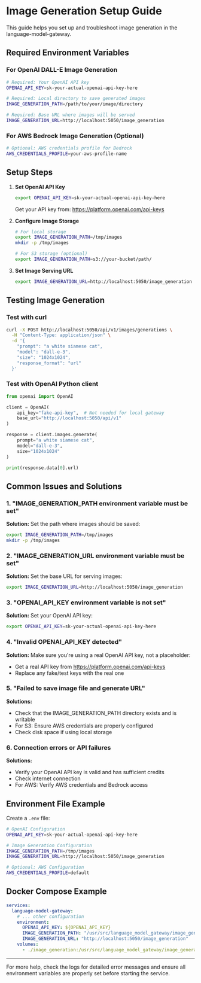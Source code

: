 # Image Generation Setup Guide

This guide helps you set up and troubleshoot image generation in the language-model-gateway.

## Required Environment Variables

### For OpenAI DALL-E Image Generation

```bash
# Required: Your OpenAI API key 
OPENAI_API_KEY=sk-your-actual-openai-api-key-here

# Required: Local directory to save generated images
IMAGE_GENERATION_PATH=/path/to/your/image/directory

# Required: Base URL where images will be served
IMAGE_GENERATION_URL=http://localhost:5050/image_generation
```

### For AWS Bedrock Image Generation (Optional)

```bash
# Optional: AWS credentials profile for Bedrock
AWS_CREDENTIALS_PROFILE=your-aws-profile-name
```

## Setup Steps

1. **Set OpenAI API Key**
   ```bash
   export OPENAI_API_KEY=sk-your-actual-openai-api-key-here
   ```
   Get your API key from: https://platform.openai.com/api-keys

2. **Configure Image Storage**
   ```bash
   # For local storage
   export IMAGE_GENERATION_PATH=/tmp/images
   mkdir -p /tmp/images
   
   # For S3 storage (optional)
   export IMAGE_GENERATION_PATH=s3://your-bucket/path/
   ```

3. **Set Image Serving URL**
   ```bash
   export IMAGE_GENERATION_URL=http://localhost:5050/image_generation
   ```

## Testing Image Generation

### Test with curl

```bash
curl -X POST http://localhost:5050/api/v1/images/generations \
  -H "Content-Type: application/json" \
  -d '{
    "prompt": "a white siamese cat",
    "model": "dall-e-3",
    "size": "1024x1024",
    "response_format": "url"
  }'
```

### Test with OpenAI Python client

```python
from openai import OpenAI

client = OpenAI(
    api_key="fake-api-key",  # Not needed for local gateway
    base_url="http://localhost:5050/api/v1"
)

response = client.images.generate(
    prompt="a white siamese cat",
    model="dall-e-3",
    size="1024x1024"
)

print(response.data[0].url)
```

## Common Issues and Solutions

### 1. "IMAGE_GENERATION_PATH environment variable must be set"

**Solution:** Set the path where images should be saved:
```bash
export IMAGE_GENERATION_PATH=/tmp/images
mkdir -p /tmp/images
```

### 2. "IMAGE_GENERATION_URL environment variable must be set"

**Solution:** Set the base URL for serving images:
```bash
export IMAGE_GENERATION_URL=http://localhost:5050/image_generation
```

### 3. "OPENAI_API_KEY environment variable is not set"

**Solution:** Set your OpenAI API key:
```bash
export OPENAI_API_KEY=sk-your-actual-openai-api-key-here
```

### 4. "Invalid OPENAI_API_KEY detected"

**Solution:** Make sure you're using a real OpenAI API key, not a placeholder:
- Get a real API key from https://platform.openai.com/api-keys
- Replace any fake/test keys with the real one

### 5. "Failed to save image file and generate URL"

**Solutions:**
- Check that the IMAGE_GENERATION_PATH directory exists and is writable
- For S3: Ensure AWS credentials are properly configured
- Check disk space if using local storage

### 6. Connection errors or API failures

**Solutions:**
- Verify your OpenAI API key is valid and has sufficient credits
- Check internet connection
- For AWS: Verify AWS credentials and Bedrock access

## Environment File Example

Create a `.env` file:

```bash
# OpenAI Configuration
OPENAI_API_KEY=sk-your-actual-openai-api-key-here

# Image Generation Configuration  
IMAGE_GENERATION_PATH=/tmp/images
IMAGE_GENERATION_URL=http://localhost:5050/image_generation

# Optional: AWS Configuration
AWS_CREDENTIALS_PROFILE=default
```

## Docker Compose Example

```yaml
services:
  language-model-gateway:
    # ... other configuration
    environment:
      OPENAI_API_KEY: ${OPENAI_API_KEY}
      IMAGE_GENERATION_PATH: "/usr/src/language_model_gateway/image_generation" 
      IMAGE_GENERATION_URL: "http://localhost:5050/image_generation"
    volumes:
      - ./image_generation:/usr/src/language_model_gateway/image_generation
```

---

For more help, check the logs for detailed error messages and ensure all environment variables are properly set before starting the service.